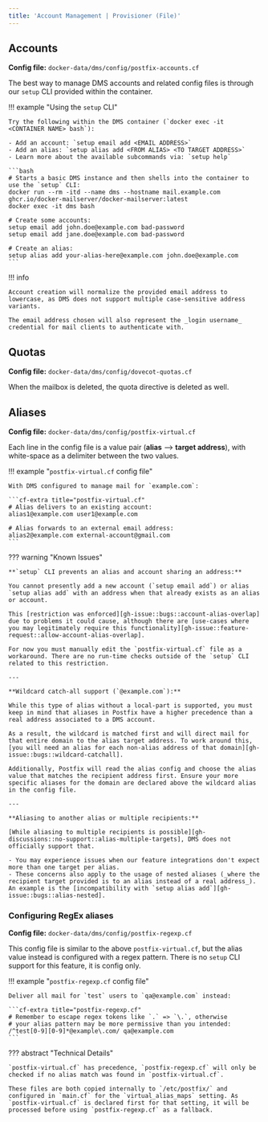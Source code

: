 ```yaml
---
title: 'Account Management | Provisioner (File)'
---
```


## Accounts

**Config file:** `docker-data/dms/config/postfix-accounts.cf`

The best way to manage DMS accounts and related config files is through our `setup` CLI provided within the container.

!!! example "Using the `setup` CLI"

    Try the following within the DMS container (`docker exec -it <CONTAINER NAME> bash`):

    - Add an account: `setup email add <EMAIL ADDRESS>`
    - Add an alias: `setup alias add <FROM ALIAS> <TO TARGET ADDRESS>`
    - Learn more about the available subcommands via: `setup help`

    ```bash
    # Starts a basic DMS instance and then shells into the container to use the `setup` CLI:
    docker run --rm -itd --name dms --hostname mail.example.com ghcr.io/docker-mailserver/docker-mailserver:latest
    docker exec -it dms bash

    # Create some accounts:
    setup email add john.doe@example.com bad-password
    setup email add jane.doe@example.com bad-password

    # Create an alias:
    setup alias add your-alias-here@example.com john.doe@example.com
    ```

!!! info

    Account creation will normalize the provided email address to lowercase, as DMS does not support multiple case-sensitive address variants.

    The email address chosen will also represent the _login username_ credential for mail clients to authenticate with.

## Quotas

**Config file:** `docker-data/dms/config/dovecot-quotas.cf`

When the mailbox is deleted, the quota directive is deleted as well.

## Aliases

**Config file:** `docker-data/dms/config/postfix-virtual.cf`

Each line in the config file is a value pair (**alias** --> **target address**), with white-space as a delimiter between the two values.

!!! example "`postfix-virtual.cf` config file"

    With DMS configured to manage mail for `example.com`:

    ```cf-extra title="postfix-virtual.cf"
    # Alias delivers to an existing account:
    alias1@example.com user1@example.com

    # Alias forwards to an external email address:
    alias2@example.com external-account@gmail.com
    ```

??? warning "Known Issues"

    **`setup` CLI prevents an alias and account sharing an address:**

    You cannot presently add a new account (`setup email add`) or alias `setup alias add` with an address when that already exists as an alias or account.

    This [restriction was enforced][gh-issue::bugs::account-alias-overlap] due to problems it could cause, although there are [use-cases where you may legitimately require this functionality][gh-issue::feature-request::allow-account-alias-overlap].

    For now you must manually edit the `postfix-virtual.cf` file as a workaround. There are no run-time checks outside of the `setup` CLI related to this restriction.

    ---

    **Wildcard catch-all support (`@example.com`):**

    While this type of alias without a local-part is supported, you must keep in mind that aliases in Postfix have a higher precedence than a real address associated to a DMS account.

    As a result, the wildcard is matched first and will direct mail for that entire domain to the alias target address. To work around this, [you will need an alias for each non-alias address of that domain][gh-issue::bugs::wildcard-catchall].

    Additionally, Postfix will read the alias config and choose the alias value that matches the recipient address first. Ensure your more specific aliases for the domain are declared above the wildcard alias in the config file.

    ---

    **Aliasing to another alias or multiple recipients:**

    [While aliasing to multiple recipients is possible][gh-discussions::no-support::alias-multiple-targets], DMS does not officially support that.

    - You may experience issues when our feature integrations don't expect more than one target per alias.
    - These concerns also apply to the usage of nested aliases (_where the recipient target provided is to an alias instead of a real address_). An example is the [incompatibility with `setup alias add`][gh-issue::bugs::alias-nested].

### Configuring RegEx aliases

**Config file:** `docker-data/dms/config/postfix-regexp.cf`

This config file is similar to the above `postfix-virtual.cf`, but the alias value instead is configured with a regex pattern. There is no `setup` CLI support for this feature, it is config only.

!!! example "`postfix-regexp.cf` config file"

    Deliver all mail for `test` users to `qa@example.com` instead:

    ```cf-extra title="postfix-regexp.cf"
    # Remember to escape regex tokens like `.` => `\.`, otherwise
    # your alias pattern may be more permissive than you intended:
    /^test[0-9][0-9]*@example\.com/ qa@example.com
    ```

??? abstract "Technical Details"

    `postfix-virtual.cf` has precedence, `postfix-regexp.cf` will only be checked if no alias match was found in `postfix-virtual.cf`.

    These files are both copied internally to `/etc/postfix/` and configured in `main.cf` for the `virtual_alias_maps` setting. As `postfix-virtual.cf` is declared first for that setting, it will be processed before using `postfix-regexp.cf` as a fallback.

[gh-issue::feature-request::allow-account-alias-overlap]: https://github.com/docker-mailserver/docker-mailserver/issues/3528
[gh-issue::bugs::account-alias-overlap]: https://github.com/docker-mailserver/docker-mailserver/issues/3022#issuecomment-1807816689
[gh-issue::bugs::wildcard-catchall]: https://github.com/docker-mailserver/docker-mailserver/issues/3022#issuecomment-1610452561
[gh-issue::bugs::alias-nested]: https://github.com/docker-mailserver/docker-mailserver/issues/3622#issuecomment-1794504849
[gh-discussions::no-support::alias-multiple-targets]: https://github.com/orgs/docker-mailserver/discussions/3805#discussioncomment-8215417
